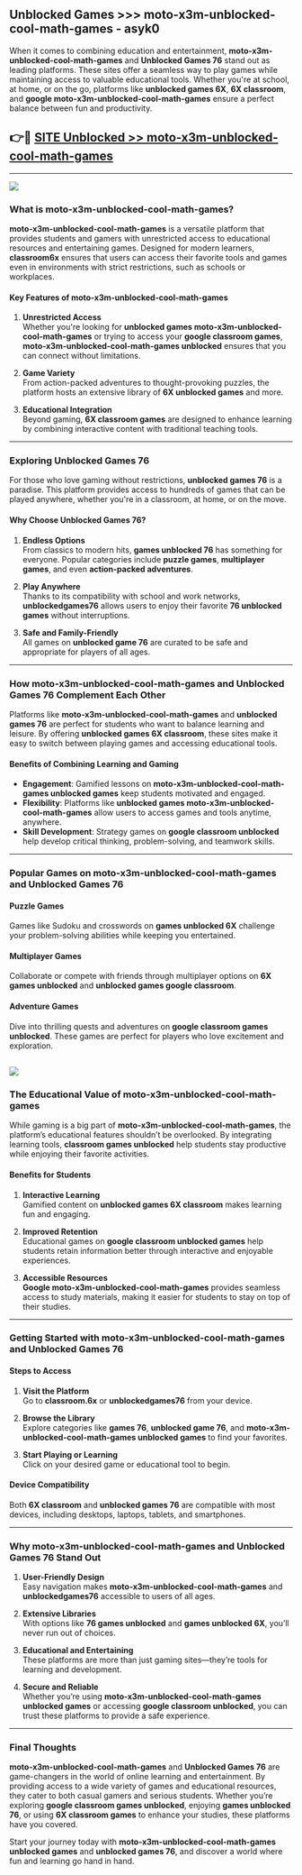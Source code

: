 ## Unblocked Games >>> moto-x3m-unblocked-cool-math-games - asyk0 

When it comes to combining education and entertainment, **moto-x3m-unblocked-cool-math-games** and **Unblocked Games 76** stand out as leading platforms. These sites offer a seamless way to play games while maintaining access to valuable educational tools. Whether you're at school, at home, or on the go, platforms like **unblocked games 6X**, **6X classroom**, and **google moto-x3m-unblocked-cool-math-games** ensure a perfect balance between fun and productivity.
## 👉🔴 [SITE Unblocked >> moto-x3m-unblocked-cool-math-games](https://unblockedgames.edu.pl?title=moto-x3m-unblocked-cool-math-games&ref=22JU)
---
<a href="https://unblockedgames.edu.pl?title=moto-x3m-unblocked-cool-math-games&ref=22JU/"><img src="https://github.com/user-attachments/assets/438f12ca-57a4-47a3-8ead-c64da593a1e5"/></a>
### What is moto-x3m-unblocked-cool-math-games?  

**moto-x3m-unblocked-cool-math-games** is a versatile platform that provides students and gamers with unrestricted access to educational resources and entertaining games. Designed for modern learners, **classroom6x** ensures that users can access their favorite tools and games even in environments with strict restrictions, such as schools or workplaces.  

#### Key Features of moto-x3m-unblocked-cool-math-games  

1. **Unrestricted Access**  
   Whether you're looking for **unblocked games moto-x3m-unblocked-cool-math-games** or trying to access your **google classroom games**, **moto-x3m-unblocked-cool-math-games unblocked** ensures that you can connect without limitations.  

2. **Game Variety**  
   From action-packed adventures to thought-provoking puzzles, the platform hosts an extensive library of **6X unblocked games** and more.  

3. **Educational Integration**  
   Beyond gaming, **6X classroom games** are designed to enhance learning by combining interactive content with traditional teaching tools.  



---

### Exploring Unblocked Games 76  

For those who love gaming without restrictions, **unblocked games 76** is a paradise. This platform provides access to hundreds of games that can be played anywhere, whether you're in a classroom, at home, or on the move.  

#### Why Choose Unblocked Games 76?  

1. **Endless Options**  
   From classics to modern hits, **games unblocked 76** has something for everyone. Popular categories include **puzzle games**, **multiplayer games**, and even **action-packed adventures**.  

2. **Play Anywhere**  
   Thanks to its compatibility with school and work networks, **unblockedgames76** allows users to enjoy their favorite **76 unblocked games** without interruptions.  

3. **Safe and Family-Friendly**  
   All games on **unblocked game 76** are curated to be safe and appropriate for players of all ages.  

---

### How moto-x3m-unblocked-cool-math-games and Unblocked Games 76 Complement Each Other  

Platforms like **moto-x3m-unblocked-cool-math-games** and **unblocked games 76** are perfect for students who want to balance learning and leisure. By offering **unblocked games 6X classroom**, these sites make it easy to switch between playing games and accessing educational tools.  

#### Benefits of Combining Learning and Gaming  

- **Engagement**: Gamified lessons on **moto-x3m-unblocked-cool-math-games unblocked games** keep students motivated and engaged.  
- **Flexibility**: Platforms like **unblocked games moto-x3m-unblocked-cool-math-games** allow users to access games and tools anytime, anywhere.  
- **Skill Development**: Strategy games on **google classroom unblocked** help develop critical thinking, problem-solving, and teamwork skills.  

---

### Popular Games on moto-x3m-unblocked-cool-math-games and Unblocked Games 76  

#### Puzzle Games  

Games like Sudoku and crosswords on **games unblocked 6X** challenge your problem-solving abilities while keeping you entertained.  

#### Multiplayer Games  

Collaborate or compete with friends through multiplayer options on **6X games unblocked** and **unblocked games google classroom**.  

#### Adventure Games  

Dive into thrilling quests and adventures on **google classroom games unblocked**. These games are perfect for players who love excitement and exploration.  

<a href="http://download.freeplayer.one?title=moto-x3m-unblocked-cool-math-games&ref=23D/"><img src="https://github.com/user-attachments/assets/fe0c3e91-c8e1-489c-acf0-e2f614c12fb8"/></a>
---

### The Educational Value of moto-x3m-unblocked-cool-math-games  

While gaming is a big part of **moto-x3m-unblocked-cool-math-games**, the platform’s educational features shouldn’t be overlooked. By integrating learning tools, **classroom games unblocked** help students stay productive while enjoying their favorite activities.  

#### Benefits for Students  

1. **Interactive Learning**  
   Gamified content on **unblocked games 6X classroom** makes learning fun and engaging.  

2. **Improved Retention**  
   Educational games on **google classroom unblocked games** help students retain information better through interactive and enjoyable experiences.  

3. **Accessible Resources**  
   **Google moto-x3m-unblocked-cool-math-games** provides seamless access to study materials, making it easier for students to stay on top of their studies.  

---

### Getting Started with moto-x3m-unblocked-cool-math-games and Unblocked Games 76  

#### Steps to Access  

1. **Visit the Platform**  
   Go to **classroom.6x** or **unblockedgames76** from your device.  

2. **Browse the Library**  
   Explore categories like **games 76**, **unblocked game 76**, and **moto-x3m-unblocked-cool-math-games unblocked games** to find your favorites.  

3. **Start Playing or Learning**  
   Click on your desired game or educational tool to begin.  

#### Device Compatibility  

Both **6X classroom** and **unblocked games 76** are compatible with most devices, including desktops, laptops, tablets, and smartphones.  

---

### Why moto-x3m-unblocked-cool-math-games and Unblocked Games 76 Stand Out  

1. **User-Friendly Design**  
   Easy navigation makes **moto-x3m-unblocked-cool-math-games** and **unblockedgames76** accessible to users of all ages.  

2. **Extensive Libraries**  
   With options like **76 games unblocked** and **games unblocked 6X**, you’ll never run out of choices.  

3. **Educational and Entertaining**  
   These platforms are more than just gaming sites—they’re tools for learning and development.  

4. **Secure and Reliable**  
   Whether you’re using **moto-x3m-unblocked-cool-math-games unblocked games** or accessing **google classroom unblocked**, you can trust these platforms to provide a safe experience.  

---

### Final Thoughts  

**moto-x3m-unblocked-cool-math-games** and **Unblocked Games 76** are game-changers in the world of online learning and entertainment. By providing access to a wide variety of games and educational resources, they cater to both casual gamers and serious students. Whether you’re exploring **google classroom games unblocked**, enjoying **games unblocked 76**, or using **6X classroom games** to enhance your studies, these platforms have you covered.  

Start your journey today with **moto-x3m-unblocked-cool-math-games unblocked games** and **unblocked games 76**, and discover a world where fun and learning go hand in hand.  
